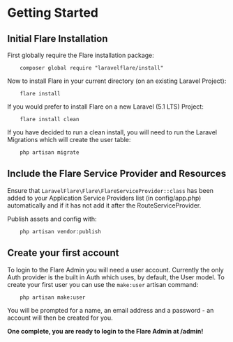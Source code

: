 # Getting Started

## Initial Flare Installation

First globally require the Flare installation package:
```
    composer global require "laravelflare/install"
```

Now to install Flare in your current directory (on an existing Laravel Project):

```
    flare install
```

If you would prefer to install Flare on a new Laravel (5.1 LTS) Project:

```
    flare install clean
```

If you have decided to run a clean install, you will need to run the Laravel Migrations which will create the user table:

```
    php artisan migrate
```

## Include the Flare Service Provider and Resources

Ensure that `LaravelFlare\Flare\FlareServiceProvider::class` has been added to your Application Service Providers list (in config/app.php) automatically and if it has not add it after the RouteServiceProvider.

Publish assets and config with:

```
    php artisan vendor:publish
```

## Create your first account

To login to the Flare Admin you will need a user account. Currently the only Auth provider is the built in Auth which uses, by default, the User model. To create your first user you can use the `make:user` artisan command:

```
    php artisan make:user
```

You will be prompted for a name, an email address and a password - an account will then be created for you.

**One complete, you are ready to login to the Flare Admin at /admin!**

